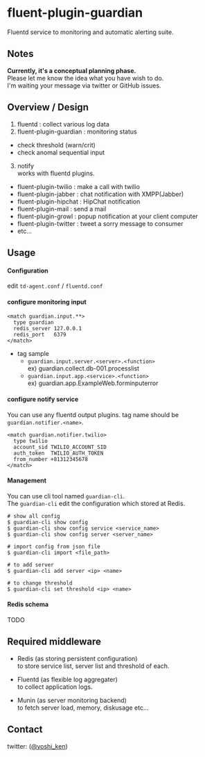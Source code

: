 fluent-plugin-guardian
======================

Fluentd service to monitoring and automatic alerting suite.

## Notes

**Currently, it's a conceptual planning phase.**  
Please let me know the idea what you have wish to do.  
I'm waiting your message via twitter or GitHub issues.

## Overview / Design

1. fluentd : collect various log data
2. fluent-plugin-guardian : monitoring status
  * check threshold (warn/crit)
  * check anomal sequential input
3. notify  
  works with fluentd plugins.
  * fluent-plugin-twilio : make a call with twilio
  * fluent-plugin-jabber : chat notification with XMPP(Jabber)
  * fluent-plugin-hipchat : HipChat notification
  * fluent-plugin-mail : send a mail
  * fluent-plugin-growl : popup notification at your client computer
  * fluent-plugin-twitter : tweet a sorry message to consumer
  * etc...

## Usage

#### Configuration

edit `td-agent.conf` / `fluentd.conf`

#### configure monitoring input

```
<match guardian.input.**>
  type guardian
  redis_server 127.0.0.1
  redis_port   6379
</match>
```

* tag sample
  * `guardian.input.server.<server>.<function>`  
  ex) guardian.collect.db-001.processlist
  * `guardian.input.app.<service>.<function>`  
  ex) guardian.app.ExampleWeb.forminputerror

#### configure notify service

You can use any fluentd output plugins.
tag name should be `guardian.notifier.<name>`.

```
<match guardian.notifier.twilio>
  type twilio
  account_sid TWILIO_ACCOUNT_SID
  auth_token  TWILIO_AUTH_TOKEN
  from_number +81312345678
</match>
```

#### Management

You can use cli tool named `guardian-cli`.  
The `guardian-cli` edit the configuration which stored at Redis.

```
# show all config
$ guardian-cli show config
$ guardian-cli show config service <service_name>
$ guardian-cli show config server <server_name>

# import config from json file
$ guardian-cli import <file_path>

# to add server
$ guardian-cli add server <ip> <name>

# to change threshold
$ guardian-cli set threshold <ip> <name>
```

#### Redis schema

TODO

## Required middleware

* Redis (as storing persistent configuration)  
to store service list, server list and threshold of each.

* Fluentd (as flexible log aggregater)  
to collect application logs.

* Munin (as server monitoring backend)  
to fetch server load, memory, diskusage etc...

## Contact
twitter: ([@yoshi_ken](https://twitter.com/yoshi_ken))
